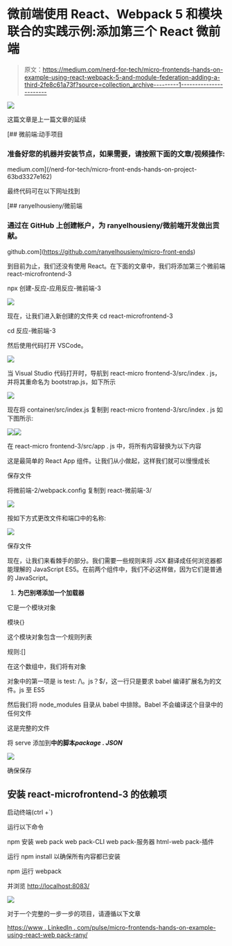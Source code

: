 # 微前端使用 React、Webpack 5 和模块联合的实践示例:添加第三个 React 微前端

> 原文：<https://medium.com/nerd-for-tech/micro-frontends-hands-on-example-using-react-webpack-5-and-module-federation-adding-a-third-2fe8c61a73f?source=collection_archive---------1----------------------->

![](img/a441dcdf8a4259b0e5e16e10aa44ba1d.png)

这篇文章是上一篇文章的延续

[](/nerd-for-tech/micro-front-ends-hands-on-project-63bd3327e162) [## 微前端:动手项目

### 准备好您的机器并安装节点，如果需要，请按照下面的文章/视频操作:

medium.com](/nerd-for-tech/micro-front-ends-hands-on-project-63bd3327e162) 

最终代码可在以下网址找到

[](https://github.com/ranyelhousieny/micro-front-ends) [## ranyelhousieny/微前端

### 通过在 GitHub 上创建帐户，为 ranyelhousieny/微前端开发做出贡献。

github.com](https://github.com/ranyelhousieny/micro-front-ends) 

到目前为止，我们还没有使用 React。在下面的文章中，我们将添加第三个微前端 react-microfrontend-3

npx 创建-反应-应用反应-微前端-3

![](img/ea3bc483735f5f8145e03e4081264a89.png)

现在，让我们进入新创建的文件夹 cd react-microfrontend-3

cd 反应-微前端-3

然后使用代码打开 VSCode。

![](img/54eed8a5cc58f99e691da725916b41c0.png)

当 Visual Studio 代码打开时，导航到 react-micro frontend-3/src/index . js，并将其重命名为 bootstrap.js，如下所示

![](img/83118047333c34b6c1901763ec0a4976.png)

现在将 container/src/index.js 复制到 react-micro frontend-3/src/index . js 如下图所示:

![](img/2a239e39a531f723e9b79571b5de74d1.png)![](img/1cfb54a56b1f55d6563ea2bdcf8f6b30.png)

在 react-micro frontend-3/src/app . js 中，将所有内容替换为以下内容

这是最简单的 React App 组件。让我们从小做起，这样我们就可以慢慢成长

保存文件

将微前端-2/webpack.config 复制到 react-微前端-3/

![](img/280d8c807def744266bba3e9ad421b9e.png)

按如下方式更改文件和端口中的名称:

![](img/08a21123417dec965a8fe6742ad2b61a.png)

保存文件

现在，让我们来看棘手的部分。我们需要一些规则来将 JSX 翻译成任何浏览器都能理解的 JavaScript ES5。在前两个组件中，我们不必这样做，因为它们是普通的 JavaScript。

1.  **为巴别塔添加一个加载器**

它是一个模块对象

模块{}

这个模块对象包含一个规则列表

规则:[]

在这个数组中，我们将有对象

对象中的第一项是 is test: /\。js？$/，这一行只是要求 babel 编译扩展名为的文件。js 至 ES5

然后我们将 node_modules 目录从 babel 中排除。Babel 不会编译这个目录中的任何文件

这是完整的文件

将 serve 添加到**中的脚本*package . JSON***

![](img/e0f8d325a85abbb63c7072365a5c17f2.png)

确保保存

## 安装 react-microfrontend-3 的依赖项

启动终端(ctrl +`)

运行以下命令

npm 安装 web pack web pack-CLI web pack-服务器 html-web pack-插件

运行 npm install 以确保所有内容都已安装

npm 运行 webpack

并浏览 [http://localhost:8083/](http://localhost:8083/)

![](img/0fbdd68bf54213096bdf8726c70812ed.png)

对于一个完整的一步一步的项目，请遵循以下文章

[https://www . LinkedIn . com/pulse/micro-frontends-hands-on-example-using-react-web pack-rany/](https://www.linkedin.com/pulse/micro-frontends-hands-on-example-using-react-webpack-rany/)